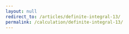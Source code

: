 ```yaml
---
layout: null
redirect_to: /articles/definite-integral-13/
permalink: /calculation/definite-integral-13/
---
```

